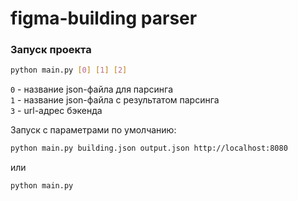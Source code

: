 # figma-building parser

### Запуск проекта
```bash
python main.py [0] [1] [2]
```
`0` - название json-файла для парсинга\
`1` - название json-файла с результатом парсинга\
`3` - url-адрес бэкенда

Запуск с параметрами по умолчанию:
```bash
python main.py building.json output.json http://localhost:8080
```
или
```bash
python main.py
```
